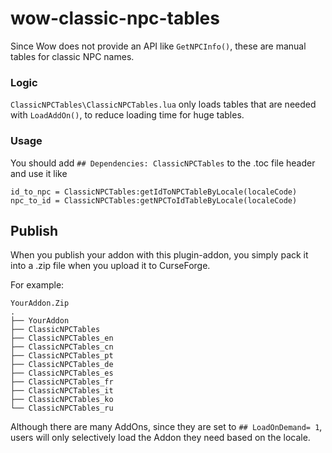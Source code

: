 # wow-classic-npc-tables
Since Wow does not provide an API like `GetNPCInfo()`, 
these are manual tables for classic NPC names.

### Logic
`ClassicNPCTables\ClassicNPCTables.lua` only loads tables that are needed with `LoadAddOn()`, to reduce loading time for huge tables.

### Usage
You should add `## Dependencies: ClassicNPCTables` to the .toc file header and use it like

```
id_to_npc = ClassicNPCTables:getIdToNPCTableByLocale(localeCode)
npc_to_id = ClassicNPCTables:getNPCToIdTableByLocale(localeCode)
```

## Publish
When you publish your addon with this plugin-addon, you simply pack it into a .zip file when you upload it to CurseForge.

For example:
```
YourAddon.Zip
.
├── YourAddon
├── ClassicNPCTables
├── ClassicNPCTables_en
├── ClassicNPCTables_cn
├── ClassicNPCTables_pt
├── ClassicNPCTables_de
├── ClassicNPCTables_es
├── ClassicNPCTables_fr
├── ClassicNPCTables_it
├── ClassicNPCTables_ko
└── ClassicNPCTables_ru
```

Although there are many AddOns, since they are set to `## LoadOnDemand= 1`, users will only selectively load the Addon they need based on the locale.
